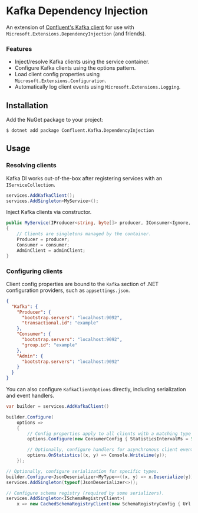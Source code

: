 # Kafka Dependency Injection
An extension of [Confluent's Kafka client](https://github.com/confluentinc/confluent-kafka-dotnet) for use with `Microsoft.Extensions.DependencyInjection` (and friends).

### Features
* Inject/resolve Kafka clients using the service container.
* Configure Kafka clients using the options pattern.
* Load client config properties using `Microsoft.Extensions.Configuration`.
* Automatically log client events using `Microsoft.Extensions.Logging`.

## Installation

Add the NuGet package to your project:

    $ dotnet add package Confluent.Kafka.DependencyInjection

## Usage

### Resolving clients

Kafka DI works out-of-the-box after registering services with an `IServiceCollection`.

```c#
services.AddKafkaClient();
services.AddSingleton<MyService>();
```

Inject Kafka clients via constructor.

```c#
public MyService(IProducer<string, byte[]> producer, IConsumer<Ignore, MyType> consumer, IAdminClient adminClient)
{
    // Clients are singletons managed by the container.
    Producer = producer;
    Consumer = consumer;
    AdminClient = adminClient;
}
```

### Configuring clients

Client config properties are bound to the `Kafka` section of .NET configuration providers, such as `appsettings.json`.

```json
{
  "Kafka": {
    "Producer": {
      "bootstrap.servers": "localhost:9092",
      "transactional.id": "example"
    },
    "Consumer": {
      "bootstrap.servers": "localhost:9092",
      "group.id": "example"
    },
    "Admin": {
      "bootstrap.servers": "localhost:9092"
    }
  }
}
```

You can also configure `KafkaClientOptions` directly, including serialization and event handlers.

```c#
var builder = services.AddKafkaClient()

builder.Configure(
    options =>
    {
        // Config properties apply to all clients with a matching type (consumers, in this case).
        options.Configure(new ConsumerConfig { StatisticsIntervalMs = 5000 });

        // Optionally, configure handlers for asynchronous client events.
        options.OnStatistics((x, y) => Console.WriteLine(y));
    });

// Optionally, configure serialization for specific types.
builder.Configure<JsonDeserializer<MyType>>((x, y) => x.Deserialize(y));
services.AddSingleton(typeof(JsonDeserializer<>));

// Configure schema registry (required by some serializers).
services.AddSingleton<ISchemaRegistryClient>(
    x => new CachedSchemaRegistryClient(new SchemaRegistryConfig { Url = "localhost:8081" }));
```
